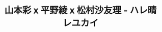 ---
logo: images/山本彩 x 平野綾 x 松村沙友理 - ハレ晴レユカイ.jpg
title: 山本彩 x 平野綾 x 松村沙友理 - ハレ晴レユカイ
subTitle: 

category: Live

hasResource: true
downloadList:
  - intro: 云盘 提取码:873t
    size: 63.4MB
    link: https://pan.baidu.com/s/1JkYMCPDurMzNvfL9MJ7Cqg

downloadContent:   凉宫春日的忧郁-山本彩 x 平野綾 x 松村沙友理 - ハレ晴レユカイ  2017 FNS歌謡祭 第2夜
---